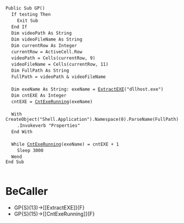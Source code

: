 &nbsp;  &nbsp;  &nbsp;  &nbsp;  
`Public Sub GP()`  
&nbsp;&nbsp;&nbsp;&nbsp;`If testing Then`  
&nbsp;&nbsp;&nbsp;&nbsp;&nbsp;&nbsp;&nbsp;&nbsp;`Exit Sub`  
&nbsp;&nbsp;&nbsp;&nbsp;`End If`  
&nbsp;&nbsp;&nbsp;&nbsp;`Dim videoPath As String`  
&nbsp;&nbsp;&nbsp;&nbsp;`Dim videoFileName As String`  
&nbsp;&nbsp;&nbsp;&nbsp;`Dim currentRow As Integer`  
&nbsp;&nbsp;&nbsp;&nbsp;`currentRow = ActiveCell.Row`  
&nbsp;&nbsp;&nbsp;&nbsp;`videoPath = Cells(currentRow, 9)`  
&nbsp;&nbsp;&nbsp;&nbsp;`videoFileName = Cells(currentRow, 11)`  
&nbsp;&nbsp;&nbsp;&nbsp;`Dim FullPath As String`  
&nbsp;&nbsp;&nbsp;&nbsp;`FullPath = videoPath & videoFileName`  
&nbsp;  &nbsp;  &nbsp;  &nbsp;  
&nbsp;&nbsp;&nbsp;&nbsp;`Dim exeName As String: exeName = `[`ExtractEXE`](ExtractEXE)`("dllhost.exe")`  
&nbsp;&nbsp;&nbsp;&nbsp;`Dim cntEXE As Integer`  
&nbsp;&nbsp;&nbsp;&nbsp;`cntEXE = `[`CntExeRunning`](CntExeRunning)`(exeName)`  
&nbsp;  &nbsp;  &nbsp;  &nbsp;  
&nbsp;&nbsp;&nbsp;&nbsp;`With CreateObject("Shell.Application").Namespace(0).ParseName(FullPath)`  
&nbsp;&nbsp;&nbsp;&nbsp;&nbsp;&nbsp;&nbsp;&nbsp;`.Invokeverb "Properties"`  
&nbsp;&nbsp;&nbsp;&nbsp;`End With`  
&nbsp;  &nbsp;  &nbsp;  &nbsp;  
&nbsp;&nbsp;&nbsp;&nbsp;`While `[`CntExeRunning`](CntExeRunning)`(exeName) = cntEXE + 1`  
&nbsp;&nbsp;&nbsp;&nbsp;&nbsp;&nbsp;&nbsp;&nbsp;`Sleep 3000`  
&nbsp;&nbsp;&nbsp;&nbsp;`Wend`  
`End Sub`  
&nbsp;  &nbsp;  &nbsp;  &nbsp;  


# BeCaller
- GP{S}(13)->[[ExtractEXE]]{F}
- GP{S}(15)->[[CntExeRunning]]{F}


